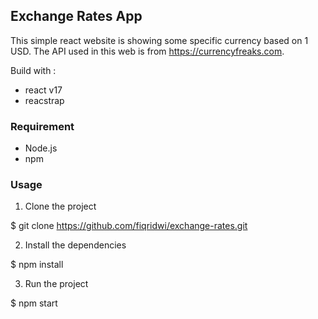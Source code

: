 ## Exchange Rates App

This simple react website is showing some specific currency based on 1 USD. The API used in this web is from https://currencyfreaks.com.

Build with :
- react v17
- reacstrap

### Requirement
- Node.js
- npm
  

### Usage

1. Clone the project
   
$ git clone https://github.com/fiqridwi/exchange-rates.git

2. Install the dependencies

$ npm install

3. Run the project

$ npm start
   




